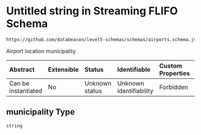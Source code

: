 # Untitled string in Streaming FLIFO Schema

```txt
https://github.com/databeacon/level5-schemas/schemas/airports.schema.json#/properties/municipality
```

Airport location municipality

| Abstract            | Extensible | Status         | Identifiable            | Custom Properties | Additional Properties | Access Restrictions | Defined In                                                                      |
| :------------------ | :--------- | :------------- | :---------------------- | :---------------- | :-------------------- | :------------------ | :------------------------------------------------------------------------------ |
| Can be instantiated | No         | Unknown status | Unknown identifiability | Forbidden         | Allowed               | none                | [airports.schema.json\*](../../out/airports.schema.json "open original schema") |

## municipality Type

`string`
